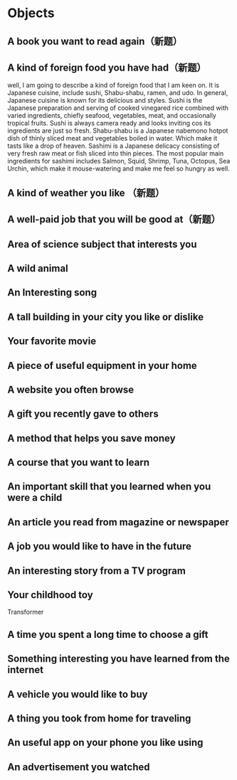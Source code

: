 # Objects

## A book you want to read again（新题）
## A kind of foreign food you have had（新题）
well, I am going to describe a kind of foreign food that I am keen on. 
It is Japanese cuisine, include sushi, Shabu-shabu, ramen, and udo. 
In general, Japanese cuisine is known for its delicious and styles.
Sushi is the Japanese preparation and serving of cooked vinegared rice combined with varied ingredients, chiefly seafood, vegetables, meat, and occasionally tropical fruits.
Sushi is always camera ready and looks inviting cos its ingredients are just so fresh.
Shabu-shabu is a Japanese nabemono hotpot dish of thinly sliced meat and vegetables boiled in water. Which make it tasts like a drop of heaven.
Sashimi is a Japanese delicacy consisting of very fresh raw meat or fish sliced into thin pieces. The most popular main ingredients for sashimi includes Salmon, Squid, Shrimp, Tuna, Octopus, Sea Urchin, which make it mouse-watering and make me feel so hungry as well.

## A kind of weather you like （新题）
## A well-paid job that you will be good at（新题）  

## Area of science subject that interests you 
## A wild animal 
## An Interesting song
## A tall building in your city you like or dislike 
## Your favorite movie 
## A piece of useful equipment in your home 
## A website you often browse 
## A gift you recently gave to others 
## A method that helps you save money 
## A course that you want to learn 
## An important skill that you learned when you were a child 
## An article you read from magazine or newspaper 
## A job you would like to have in the future 
## An interesting story from a TV program 
## Your childhood toy 
Transformer
## A time you spent a long time to choose a gift 
## Something interesting you have learned from the internet 
## A vehicle you would like to buy 
## A thing you took from home for traveling 
## An useful app on your phone you like using 
## An advertisement you watched
